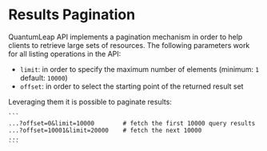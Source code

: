 # Results Pagination

QuantumLeap API implements a pagination mechanism in order to help clients to
retrieve large sets of resources. The following parameters work for all listing
operations in the API:

- `limit`: in order to specify the maximum number of elements (minimum: `1`
                                                            default: `10000`)
- `offset`: in order to select the starting point of the returned result set

Leveraging them it is possible to paginate results:

    ```
    ...?offset=0&limit=10000        # fetch the first 10000 query results
    ...?offset=10001&limit=20000    # fetch the next 10000
    ...
    ```
